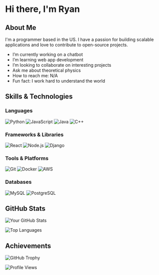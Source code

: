 # Hi there, I'm Ryan

##  About Me

I'm a programmer based in the US. I have a passion for building scalable applications and love to contribute to open-source projects.

-  I’m currently working on a chatbot
-  I’m learning web app development
-  I’m looking to collaborate on interesting projects
-  Ask me about theoretical physics
-  How to reach me: N/A
-  Fun fact: I work hard to understand the world

##  Skills & Technologies

### Languages
![Python](https://img.shields.io/badge/Python-3776AB?style=for-the-badge&logo=python&logoColor=white)
![JavaScript](https://img.shields.io/badge/JavaScript-F7DF1E?style=for-the-badge&logo=javascript&logoColor=black)
![Java](https://img.shields.io/badge/Java-007396?style=for-the-badge&logo=java&logoColor=white)
![C++](https://img.shields.io/badge/C++-00599C?style=for-the-badge&logo=C++&logoColor=white)

### Frameworks & Libraries
![React](https://img.shields.io/badge/React-61DAFB?style=for-the-badge&logo=react&logoColor=black)
![Node.js](https://img.shields.io/badge/Node.js-339933?style=for-the-badge&logo=node-dot-js&logoColor=white)
![Django](https://img.shields.io/badge/Django-092E20?style=for-the-badge&logo=django&logoColor=white)

### Tools & Platforms
![Git](https://img.shields.io/badge/Git-F05032?style=for-the-badge&logo=git&logoColor=white)
![Docker](https://img.shields.io/badge/Docker-2496ED?style=for-the-badge&logo=docker&logoColor=white)
![AWS](https://img.shields.io/badge/AWS-232F3E?style=for-the-badge&logo=amazon-aws&logoColor=white)

### Databases
![MySQL](https://img.shields.io/badge/MySQL-4479A1?style=for-the-badge&logo=mysql&logoColor=white)
![PostgreSQL](https://img.shields.io/badge/PostgreSQL-336791?style=for-the-badge&logo=postgresql&logoColor=white)

##  GitHub Stats

![Your GitHub Stats](https://github-readme-stats.vercel.app/api?username=Remo-5555&show_icons=true&theme=radical)

![Top Languages](https://github-readme-stats.vercel.app/api/top-langs/?username=Remo-5555&layout=compact&theme=radical)

##  Achievements

![GitHub Trophy](https://github-profile-trophy.vercel.app/?username=Remo-5555&theme=radical)
<!--
## 📫 Connect with Me

[![LinkedIn](https://img.shields.io/badge/LinkedIn-0A66C2?style=for-the-badge&logo=linkedin&logoColor=white)](https://www.linkedin.com/in/your-linkedin/)
[![Twitter](https://img.shields.io/badge/Twitter-1DA1F2?style=for-the-badge&logo=twitter&logoColor=white)](https://twitter.com/your-twitter)
[![Email](https://img.shields.io/badge/Email-D14836?style=for-the-badge&logo=gmail&logoColor=white)](mailto:your.email@example.com)

## 🔗 Useful Links

- [Portfolio](https://your-portfolio.com)
- [Blog](https://your-blog.com)
- [Resume](https://your-resume.com)

-->

![Profile Views](https://komarev.com/ghpvc/?username=Remo-5555&color=blue)
